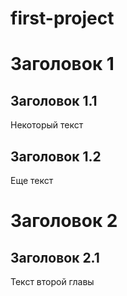 # first-project
# Заголовок 1
## Заголовок 1.1
Некоторый текст
## Заголовок 1.2
Еще текст
# Заголовок 2
## Заголовок 2.1
Текст второй главы
